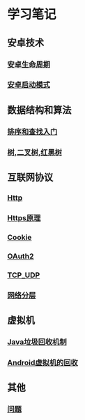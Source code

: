 # 学习笔记

## 安卓技术

### [安卓生命周期](./安卓技术/生命周期/生命周期.md)

### [安卓启动模式](./安卓技术/启动模式/启动模式.md)

## 数据结构和算法

### [排序和查找入门](./数据结构和算法/排序和查找入门/排序和查找入门.md)

### [树,二叉树,红黑树](./数据结构和算法/树/树.md)

## 互联网协议

### [Http](./互联网协议/Http/Http.md)

### [Https原理](./互联网协议/Https/Https原理.md)

### [Cookie](./互联网协议/Cookie/Cookie.md)

### [OAuth2](./互联网协议/OAuth2/OAuth2.md)

### [TCP_UDP](./互联网协议/TCP_UDP/TCP_UDP.md)

### [网络分层](./互联网协议/网络分层/网络分层.md)

## 虚拟机

### [Java垃圾回收机制](./JVM/GC/Java垃圾回收机制.md)

### [Android虚拟机的回收](./JVM/GC/Android虚拟机的回收.md)

## 其他

### [问题](./Other/问题.md)

